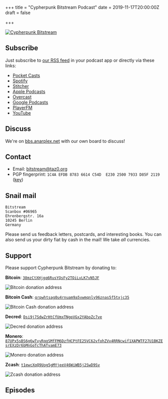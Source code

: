 +++
title = "Cypherpunk Bitstream Podcast"
date = 2019-11-17T20:00:00Z
draft = false

+++

[![Cypherpunk Bitstream](/images/cypherbitstream-page-header-small.png)](/images/cypherbitstream-bg.png)

Subscribe
---------

Just subscribe to [our RSS feed](/bitstream/index.xml) in your podcast
app or directly via these links:

- [Pocket Casts](https://pca.st/5ytdtii7)
- [Spotify](https://open.spotify.com/show/3o97A7VYhX2lDKyktXXsBG)
- [Stitcher](https://www.stitcher.com/podcast/cypherpunk-bitstream)
- [Apple Podcasts](https://podcasts.apple.com/us/podcast/cypherpunk-bitstream/id1488466327)
- [Overcast](https://overcast.fm/itunes1488466327/cypherpunk-bitstream)
- [Google Podcasts](https://podcasts.google.com/?feed=aHR0cHM6Ly90YXowLm9yZy9iaXRzdHJlYW0vaW5kZXgueG1s)
- [PlayerFM](https://player.fm/series/cypherpunk-bitstream)
- [YouTube](https://www.youtube.com/channel/UCt-FpIueu3zuXjtOTYDo3Rw)

Discuss
-------

We're on [bbs.anarplex.net](https://bbs.anarplex.net/) with our own board to discuss!


Contact
-------

-   Email: <bitstream@taz0.org>
-   PGP fingerprint:
    `1C4A EFDB 8783 6614 C54D  E230 2500 7933 D85F 2119`
    ([key](../../key/bitstream.asc))

Snail mail
----------

```
Bitstream
Scanbox #06965
Ehrenbergstr. 16a
10245 Berlin
Germany
```

Please send us feedback letters, postcards, and interesting books.
You can also send us your dirty fiat by cash in the mail!
We take *all* currencies.

Support
-------

Please support Cypherpunk Bitstream by donating to:

**Bitcoin**: [`38mzCtXHjgq6RusYQsFy2TQiLvLK7vN5JF`](bitcoin://38mzCtXHjgq6RusYQsFy2TQiLvLK7vN5JF)

![Bitcoin donation address](../../cdn/cypherpunk-bitstream/bitcoin-address.png)

**Bitcoin Cash**: [`qrpwhtsag0u4rnuam9a5vwmqnly96znas5f5txjc35`](bitcoincash://qrpwhtsag0u4rnuam9a5vwmqnly96znas5f5txjc35)

![Bitcoin Cash donation address](../../cdn/cypherpunk-bitstream/bitcoin-cash-address.png)

**Decred**: [`Dsi9j7SdwZrHtCfUmxTNgpVGx2YAboZc7ve`](decred://Dsi9j7SdwZrHtCfUmxTNgpVGx2YAboZc7ve)

![Decred donation address](../../cdn/cypherpunk-bitstream/decred-address.png)

**Monero**: [`87UPx5sBS6g6wTvyRqqSMfFM6DzfHCPtFE25VC62vfohZVv4RRNcwif1XAPWTF27U1BKZEsrEXzDr6bMnGoTcThATvamE73`](monero://87UPx5sBS6g6wTvyRqqSMfFM6DzfHCPtFE25VC62vfohZVv4RRNcwif1XAPWTF27U1BKZEsrEXzDr6bMnGoTcThATvamE73)

![Monero donation address](../../cdn/cypherpunk-bitstream/monero-address.png)

**Zcash**: [`t1ewcXqQ9Uog5gMYjeeV46WiWB5j2SwD9Sv`](zcash://t1ewcXqQ9Uog5gMYjeeV46WiWB5j2SwD9Sv)

![Zcash donation address](../../cdn/cypherpunk-bitstream/zcash-address.png)

Episodes
--------
